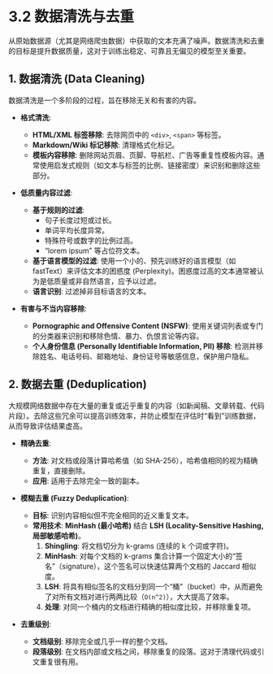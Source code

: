 # 3.2 数据清洗与去重

从原始数据源（尤其是网络爬虫数据）中获取的文本充满了噪声。数据清洗和去重的目标是提升数据质量，这对于训练出稳定、可靠且无偏见的模型至关重要。

## 1. 数据清洗 (Data Cleaning)

数据清洗是一个多阶段的过程，旨在移除无关和有害的内容。

*   **格式清洗**:
    *   **HTML/XML 标签移除**: 去除网页中的 `<div>`, `<span>` 等标签。
    *   **Markdown/Wiki 标记移除**: 清理格式化标记。
    *   **模板内容移除**: 删除网站页眉、页脚、导航栏、广告等重复性模板内容。通常使用启发式规则（如文本与标签的比例、链接密度）来识别和删除这些部分。

*   **低质量内容过滤**:
    *   **基于规则的过滤**: 
        *   句子长度过短或过长。
        *   单词平均长度异常。
        *   特殊符号或数字的比例过高。
        *   “lorem ipsum” 等占位符文本。
    *   **基于语言模型的过滤**: 使用一个小的、预先训练好的语言模型（如 fastText）来评估文本的困惑度 (Perplexity)。困惑度过高的文本通常被认为是低质量或非自然语言，应予以过滤。
    *   **语言识别**: 过滤掉非目标语言的文本。

*   **有害与不当内容移除**:
    *   **Pornographic and Offensive Content (NSFW)**: 使用关键词列表或专门的分类器来识别和移除色情、暴力、仇恨言论等内容。
    *   **个人身份信息 (Personally Identifiable Information, PII) 移除**: 检测并移除姓名、电话号码、邮箱地址、身份证号等敏感信息，保护用户隐私。

## 2. 数据去重 (Deduplication)

大规模网络数据中存在大量的重复或近乎重复的内容（如新闻稿、文章转载、代码片段）。去除这些冗余可以提高训练效率，并防止模型在评估时“看到”训练数据，从而导致评估结果虚高。

*   **精确去重**: 
    *   **方法**: 对文档或段落计算哈希值（如 SHA-256），哈希值相同的视为精确重复，直接删除。
    *   **应用**: 适用于去除完全一致的副本。

*   **模糊去重 (Fuzzy Deduplication)**:
    *   **目标**: 识别内容相似但不完全相同的近义重复文本。
    *   **常用技术**: **MinHash (最小哈希)** 结合 **LSH (Locality-Sensitive Hashing, 局部敏感哈希)**。
        1.  **Shingling**: 将文档切分为 k-grams (连续的 k 个词或字符)。
        2.  **MinHash**: 对每个文档的 k-grams 集合计算一个固定大小的“签名”（signature），这个签名可以快速估算两个文档的 Jaccard 相似度。
        3.  **LSH**: 将具有相似签名的文档分到同一个“桶”（bucket）中，从而避免了对所有文档对进行两两比较（`O(n^2)`），大大提高了效率。
        4.  **处理**: 对同一个桶内的文档进行精确的相似度比较，并移除重复项。

*   **去重级别**:
    *   **文档级别**: 移除完全或几乎一样的整个文档。
    *   **段落级别**: 在文档内部或文档之间，移除重复的段落。这对于清理代码或引文重复很有用。
